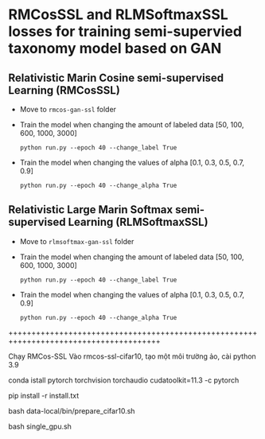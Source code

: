 # RMCosSSL and RLMSoftmaxSSL losses for training semi-supervied taxonomy model based on GAN

## Relativistic Marin Cosine semi-supervised Learning (RMCosSSL)
- Move to `rmcos-gan-ssl` folder
- Train the model when changing the amount of labeled data [50, 100, 600, 1000, 3000]

  `python run.py --epoch 40 --change_label True`

- Train the model when changing the values of alpha [0.1, 0.3, 0.5, 0.7, 0.9]

  `python run.py --epoch 40 --change_alpha True`

## Relativistic Large Marin Softmax semi-supervised Learning (RLMSoftmaxSSL)
- Move to `rlmsoftmax-gan-ssl` folder
- Train the model when changing the amount of labeled data [50, 100, 600, 1000, 3000]

  `python run.py --epoch 40 --change_label True`
  
- Train the model when changing the values of alpha [0.1, 0.3, 0.5, 0.7, 0.9]

  `python run.py --epoch 40 --change_alpha True`

+++++++++++++++++++++++++++++++++++++++++++++++++++++++++++++++++++++++++++++++++++++++

Chạy RMCos-SSL 
Vào rmcos-ssl-cifar10, tạo một môi trường ảo, cài python 3.9

conda istall pytorch torchvision torchaudio cudatoolkit=11.3 -c pytorch

pip install -r install.txt

bash data-local/bin/prepare_cifar10.sh


bash single_gpu.sh


